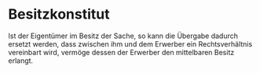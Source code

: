 # Besitzkonstitut

Ist der Eigentümer im Besitz der Sache, so kann die Übergabe dadurch ersetzt werden, dass zwischen ihm und dem Erwerber ein Rechtsverhältnis vereinbart wird, vermöge dessen der Erwerber den mittelbaren Besitz erlangt.